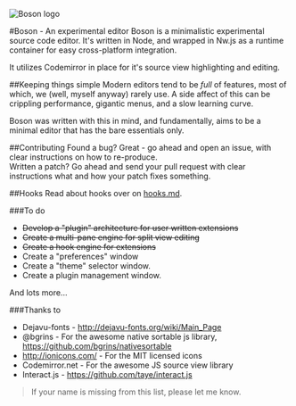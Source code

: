 ![Boson logo](https://raw.githubusercontent.com/isdampe/BosonEditorExperimental/master/assets/boson/media/logo.png)

#Boson - An experimental editor
Boson is a minimalistic experimental source code editor. It's written in Node, and wrapped in
Nw.js as a runtime container for easy cross-platform integration.

It utilizes Codemirror in place for it's source view highlighting and editing.

##Keeping things simple
Modern editors tend to be _full_ of features, most of which, we (well, myself anyway) rarely use. A side affect of
this can be crippling performance, gigantic menus, and a slow learning curve.

Boson was written with this in mind, and fundamentally, aims to be a minimal editor that has the bare essentials only.

##Contributing
Found a bug? Great - go ahead and open an issue, with clear instructions on how to re-produce.  
Written a patch? Go ahead and send your pull request with clear instructions what and how your patch fixes something.

##Hooks
Read about hooks over on [hooks.md](hooks.md).

###To do
* ~~Develop a "plugin" architecture for user written extensions~~
* ~~Create a multi-pane engine for split view editing~~
* ~~Create a hook engine for extensions~~
* Create a "preferences" window
* Create a "theme" selector window.
* Create a plugin management window.

And lots more...

###Thanks to
* Dejavu-fonts - http://dejavu-fonts.org/wiki/Main_Page
* @bgrins - For the awesome native sortable js library, https://github.com/bgrins/nativesortable
* http://ionicons.com/ - For the MIT licensed icons
* Codemirror.net - For the awesome JS source view library
* Interact.js - https://github.com/taye/interact.js

> If your name is missing from this list, please let me know.
